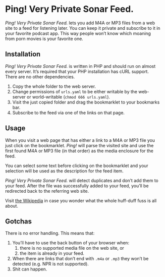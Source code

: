 # Ping! Very Private Sonar Feed.

*Ping! Very Private Sonar Feed.* lets you add M4A or MP3 files from a web site to a feed for listening later. You can keep it private and subscribe to it in your favorite podcast app. This way people won’t know which moaning from porn movies is your favorite one.

## Installation
*Ping! Very Private Sonar Feed.* is written in PHP and should run on almost every server. It’s required that your PHP installation has cURL support. There are no other dependencies.

1. Copy the whole folder to the web server.
2. Change permissions of `urls.yaml` to be either writable by the web-server or world-writable (`chmod 666 urls.yaml`).
3. Visit the just copied folder and drag the bookmarklet to your bookmarks bar.
4. Subscribe to the feed via one of the links on that page.

## Usage

When you visit a web page that has either a link to a M4A or MP3 file you just click on the bookmarklet. *Ping!* will parse the visited site and use the first found M4A or MP3 file (in that order) as the media enclosure for the feed.

You can select some text before clicking on the bookmarklet and your selection will be used as the description for the feed item.

*Ping! Very Private Sonar Feed.* will detect duplicates and don’t add them to your feed. After the file was successfully added to your feed, you’ll be redirected back to the referring web site.

Visit [the Wikipedia](http://en.wikipedia.org/wiki/High-frequency_direction_finding) in case you wonder what the whole huff-duff fuss is all about.

## Gotchas

There is no error handling. This means that:

1. You’ll have to use the back button of your browser when:
   1. there is no supported media file on the web site, or
   2. the item is already in your feed.
2. When there are links that don’t end with `.m4a` or `.mp3` they won’t be detected (e.g. NPR is not supported).
3. Shit can happen.
